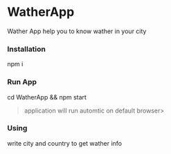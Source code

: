 # WatherApp
Wather App help you to know wather in your city

### Installation
npm i

### Run App
cd WatherApp &&
npm start
>application will run automtic on default browser>

### Using
write city and country to get wather info
